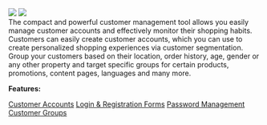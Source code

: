 <div class='feature-text'>
    <div class='feature-images'>
    <img class="light-mode" src="https://spryker.s3.eu-central-1.amazonaws.com/docs/Document+360/Capabilities+icons/light/CRM.svg"/>
    <img class="dark-mode" src="https://spryker.s3.eu-central-1.amazonaws.com/docs/Document+360/Capabilities+icons/dark/CRM.svg"/>
    </div>
    <div class="feature-text-wrap">
The compact and powerful customer management tool allows you easily manage customer accounts and effectively monitor their shopping habits. Customers can easily create customer accounts, which you can use to create personalized shopping experiences via customer segmentation. Group your customers based on their location, order history, age, gender or any other property and target specific groups for certain products, promotions, content pages, languages and many more.
    </div>
    </div>

**Features:**

<div>
<a class="feature-link" href="https://documentation.spryker.com/v2/docs/customer-accounts">Customer Accounts</a>    
<a class="feature-link" href="https://documentation.spryker.com/v2/docs/login-registration-forms">Login & Registration Forms</a>
<a class="feature-link" href="https://documentation.spryker.com/v2/docs/password-management">Password Management</a>
<a class="feature-link" href="https://documentation.spryker.com/v2/docs/customer-groups">Customer Groups</a>
</div>